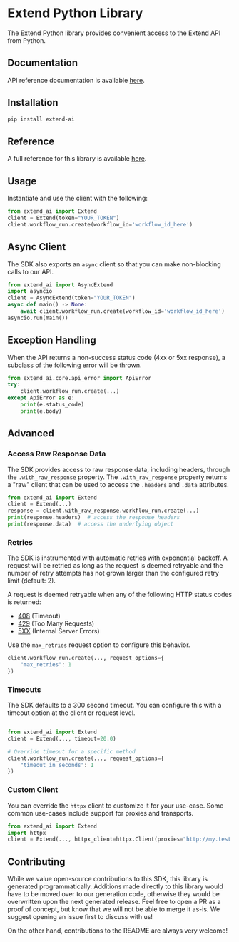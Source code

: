 # Extend Python Library

The Extend Python library provides convenient access to the Extend API from Python.

## Documentation

API reference documentation is available [here](https://docs.extend.ai/2025-04-21/developers).

## Installation

```sh
pip install extend-ai
```

## Reference

A full reference for this library is available [here](./reference.md).

## Usage

Instantiate and use the client with the following:

```python
from extend_ai import Extend
client = Extend(token="YOUR_TOKEN")
client.workflow_run.create(workflow_id='workflow_id_here')
```

## Async Client

The SDK also exports an `async` client so that you can make non-blocking calls to our API.

```python
from extend_ai import AsyncExtend
import asyncio
client = AsyncExtend(token="YOUR_TOKEN")
async def main() -> None:
    await client.workflow_run.create(workflow_id='workflow_id_here')
asyncio.run(main())
```

## Exception Handling

When the API returns a non-success status code (4xx or 5xx response), a subclass of the following error
will be thrown.

```python
from extend_ai.core.api_error import ApiError
try:
    client.workflow_run.create(...)
except ApiError as e:
    print(e.status_code)
    print(e.body)
```

## Advanced

### Access Raw Response Data

The SDK provides access to raw response data, including headers, through the `.with_raw_response` property.
The `.with_raw_response` property returns a "raw" client that can be used to access the `.headers` and `.data` attributes.

```python
from extend_ai import Extend
client = Extend(...)
response = client.with_raw_response.workflow_run.create(...)
print(response.headers)  # access the response headers
print(response.data)  # access the underlying object
```

### Retries

The SDK is instrumented with automatic retries with exponential backoff. A request will be retried as long
as the request is deemed retryable and the number of retry attempts has not grown larger than the configured
retry limit (default: 2).

A request is deemed retryable when any of the following HTTP status codes is returned:

- [408](https://developer.mozilla.org/en-US/docs/Web/HTTP/Status/408) (Timeout)
- [429](https://developer.mozilla.org/en-US/docs/Web/HTTP/Status/429) (Too Many Requests)
- [5XX](https://developer.mozilla.org/en-US/docs/Web/HTTP/Status/500) (Internal Server Errors)

Use the `max_retries` request option to configure this behavior.

```python
client.workflow_run.create(..., request_options={
    "max_retries": 1
})
```

### Timeouts

The SDK defaults to a 300 second timeout. You can configure this with a timeout option at the client or request level.

```python

from extend_ai import Extend
client = Extend(..., timeout=20.0)

# Override timeout for a specific method
client.workflow_run.create(..., request_options={
    "timeout_in_seconds": 1
})
```

### Custom Client

You can override the `httpx` client to customize it for your use-case. Some common use-cases include support for proxies
and transports.

```python
from extend_ai import Extend
import httpx
client = Extend(..., httpx_client=httpx.Client(proxies="http://my.test.proxy.example.com", transport=httpx.HTTPTransport(local_address="0.0.0.0")))
```

## Contributing

While we value open-source contributions to this SDK, this library is generated programmatically.
Additions made directly to this library would have to be moved over to our generation code,
otherwise they would be overwritten upon the next generated release. Feel free to open a PR as
a proof of concept, but know that we will not be able to merge it as-is. We suggest opening
an issue first to discuss with us!

On the other hand, contributions to the README are always very welcome!
